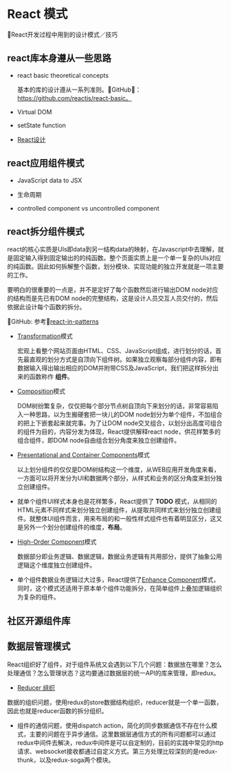 # React 模式

📖React开发过程中用到的设计模式／技巧

## react库本身遵从一些思路

- react basic theoretical concepts

  基本的库的设计遵从一系列准则。💾GitHub🔗：<https://github.com/reactjs/react-basic。>

- Virtual DOM

- setState function

- [React设计](React设计.md)

## react应用组件模式

- JavaScript data to JSX

- 生命周期

- controlled component vs uncontrolled component

## react拆分组件模式

react的核心实质是UIs即data到另一结构data的映射，在Javascript中去理解，就是固定输入得到固定输出的的纯函数。整个页面实质上是一个单一复杂的UIs对应的纯函数。因此如何拆解整个函数，划分模块、实现功能的独立开发就是一项主要的工作。

要明白的很重要的一点是，并不是定好了每个函数然后进行输出DOM node对应的结构而是先已有DOM node的完整结构，这是设计人员交互人员交付的，然后依据此设计每个函数的拆分。

💾GitHub: 参考🔗[react-in-patterns](https://github.com/krasimir/react-in-patterns)

- [Transformation](transformation.md)模式

  宏观上看整个网站页面由HTML、CSS、JavaScript组成，进行划分的话，首先最直观的划分方式是自顶向下组件树。如果独立观察每部分组件内容，即有数据输入得出输出相应的DOM并附带CSS及JavaScript，我们把这样拆分出来的函数称作 **组件**。

- [Composition](composition.md)模式

  DOM树纷繁复杂，仅仅把每个部分节点树自顶向下来划分的话，非常容易陷入一种思路，以为生搬硬套把一块儿的DOM node划分为单个组件，不加组合的把上下嵌套起来就完事。为了让DOM node交叉组合，以划分出高度可组合的组件为目的，内容分发为体现，React提供解释react node，供花样繁多的组合组件，即DOM node自由组合划分角度来独立创建组件。

- [Presentational and Container Components](presentational-container.md)模式

  以上划分组件的仅仅是DOM树结构这一个维度，从WEB应用开发角度来看，一方面可以将开发分为UI和数据两个部分，从样式和业务的区分角度来划分独立创建组件。

- []()

  就单个组件UI样式本身也是花样繁多，React提供了 **TODO** 模式，从相同的HTML元素不同样式来划分独立创建组件，从提取共同样式来划分独立创建组件。就整体UI组件而言，用来布局的和一般性样式组件也有着明显区分，这又是另外一个划分创建组件的维度，**布局**。

- [High-Order Component](high-order-component.md)模式

  数据部分即业务逻辑、数据逻辑，数据业务逻辑有共用部分，提供了抽象公用逻辑这个维度独立创建组件。

- 单个组件数据业务逻辑过大过多，React提供了[Enhance Component]()模式，同时，这个模式还适用于原本单个组件功能拆分，在简单组件上叠加逻辑组织为复杂的组件。

## 社区开源组件库

## 数据层管理模式

React组织好了组件，对于组件系统又会遇到以下几个问题：数据放在哪里？怎么处理通信？怎么管理状态？这均要通过数据层的统一API的库来管理，即redux。

- [Reducer 组织](reducer.md)

数据的组织问题，使用redux的store数据结构组织，reducer就是一个单一函数，因此也就是reducer函数的拆分组织。

- 组件的通信问题，使用dispatch action，简化的同步数据通信不存在什么模式，主要的问题在于异步通信。这里数据层通信方式的所有问题都可以通过redux中间件去解决，redux中间件是可以自定制的，目前的实践中常见的http请求、websocket接收都通过自定义方式。第三方处理比较深刻的是redux-thunk，以及redux-soga两个模块。

